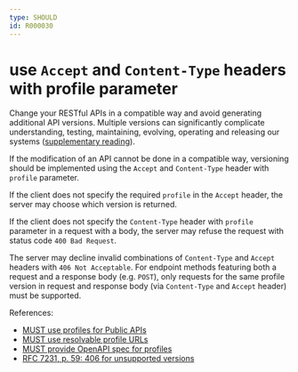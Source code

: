 ```yaml
---
type: SHOULD
id: R000030
---
```


# use `Accept` and `Content-Type` headers with profile parameter

Change your RESTful APIs in a compatible way and avoid generating additional API versions.
Multiple versions can significantly complicate understanding, testing, maintaining, evolving, operating and releasing our systems ([supplementary reading](http://martinfowler.com/articles/enterpriseREST.html)).

If the modification of an API cannot be done in a compatible way, versioning should be implemented using the `Accept` and `Content-Type` header with `profile` parameter.

If the client does not specify the required `profile` in the `Accept` header, the server may choose which version is returned.

If the client does not specify the `Content-Type` header with `profile` parameter in a request with a body, the server may refuse the request with status code `400 Bad Request`.

The server may decline invalid combinations of `Content-Type` and `Accept` headers with `406 Not Acceptable`. For endpoint methods featuring both a request and a response body (e.g. `POST`), only requests for the same profile version in request and response body (via `Content-Type` and `Accept` header) must be supported.

References:
- [MUST use profiles for Public APIs](@guidelines/R000065)
- [MUST use resolvable profile URLs](@guidelines/R100066)
- [MUST provide OpenAPI spec for profiles](@guidelines/R100067)
- [RFC 7231, p. 59: 406 for unsupported versions](https://datatracker.ietf.org/doc/html/rfc7231#section-6.5.6)
